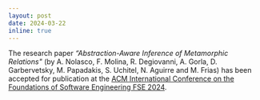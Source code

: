 ```yaml
---
layout: post
date: 2024-03-22 
inline: true
---
```


The research paper *“Abstraction-Aware Inference of Metamorphic Relations"* (by A. Nolasco, F. Molina, R. Degiovanni, A. Gorla, D. Garbervetsky, M. Papadakis, S. Uchitel, N. Aguirre and M. Frias) has been accepted for publication at the [ACM International Conference on the Foundations of Software Engineering FSE 2024](https://conf.researchr.org/home/fse-2024).

